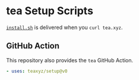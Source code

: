 # tea Setup Scripts

[`install.sh`](./install.sh) is delivered when you `curl tea.xyz`.

## GitHub Action

This repository also provides the `tea` GitHub Action.

```yaml
- uses: teaxyz/setup@v0
```
